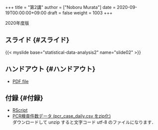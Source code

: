+++
title = "第2講"
author = ["Noboru Murata"]
date = 2020-09-19T00:00:00+09:00
draft = false
weight = 1003
+++

2020年度版


## スライド {#スライド}

{{< myslide base="statistical-data-analysis2" name="slide02" >}}


## ハンドアウト {#ハンドアウト}

-   [PDF file](https://noboru-murata.github.io/statistical-data-analysis2/pdfs/slide02.pdf)


## 付録 {#付録}

-   [RScript](https://noboru-murata.github.io/statistical-data-analysis2/code/slide02.R)
-   [PCR検査件数データ (pcr\_case\_daily.csv をzip化)](https://noboru-murata.github.io/statistical-data-analysis2/data/pcr%5Fcase%5Fdaily.zip) <br />
    ダウンロードして unzip すると文字コード utf-8 のファイルになります．
